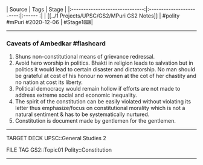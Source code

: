 |             Source             |           Tags           | Stage | 
|:------------------------------:|:------------------------:|:------ :|
| [[../1 Projects/UPSC/GS2/MPuri GS2 Notes]] | #polity #mPuri #2020-12-06 | #Stage1⌨|

---

### Caveats of Ambedkar #flashcard
1. Shuns non-constitutional means of grievance redressal.
2. Avoid hero worship in politics. Bhakti in religion leads to salvation but in politics it would lead to certain disaster and dictatorship. No man should be grateful at cost of his honour no women at the cot of her chastity and no nation at cost its liberty.
3. Political democracy would remain hollow if efforts are not made to address extreme social and economic inequality.
4. The spirit of the constitution can be easily violated without violating its letter thus emphasize/focus on constitutional morality which is not a natural sentiment & has to be systematically nurtured.
5. Constitution is document made by gentlemen for the gentlemen.

---

TARGET DECK
UPSC::General Studies 2

FILE TAG
GS2::Topic01 Polity::Constitution

---